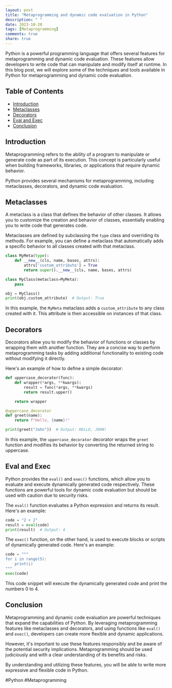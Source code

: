```yaml
---
layout: post
title: "Metaprogramming and dynamic code evaluation in Python"
description: " "
date: 2023-10-20
tags: [Metaprogramming]
comments: true
share: true
---
```


Python is a powerful programming language that offers several features for metaprogramming and dynamic code evaluation. These features allow developers to write code that can manipulate and modify itself at runtime. In this blog post, we will explore some of the techniques and tools available in Python for metaprogramming and dynamic code evaluation.

## Table of Contents
- [Introduction](#introduction)
- [Metaclasses](#metaclasses)
- [Decorators](#decorators)
- [Eval and Exec](#eval-and-exec)
- [Conclusion](#conclusion)

## Introduction

Metaprogramming refers to the ability of a program to manipulate or generate code as part of its execution. This concept is particularly useful when building frameworks, libraries, or applications that require dynamic behavior.

Python provides several mechanisms for metaprogramming, including metaclasses, decorators, and dynamic code evaluation.

## Metaclasses

A metaclass is a class that defines the behavior of other classes. It allows you to customize the creation and behavior of classes, essentially enabling you to write code that generates code.

Metaclasses are defined by subclassing the `type` class and overriding its methods. For example, you can define a metaclass that automatically adds a specific behavior to all classes created with that metaclass.

```python
class MyMeta(type):
    def __new__(cls, name, bases, attrs):
        attrs['custom_attribute'] = True
        return super().__new__(cls, name, bases, attrs)

class MyClass(metaclass=MyMeta):
    pass

obj = MyClass()
print(obj.custom_attribute)  # Output: True
```

In this example, the `MyMeta` metaclass adds a `custom_attribute` to any class created with it. This attribute is then accessible on instances of that class.

## Decorators

Decorators allow you to modify the behavior of functions or classes by wrapping them with another function. They are a concise way to perform metaprogramming tasks by adding additional functionality to existing code without modifying it directly.

Here's an example of how to define a simple decorator:

```python
def uppercase_decorator(func):
    def wrapper(*args, **kwargs):
        result = func(*args, **kwargs)
        return result.upper()

    return wrapper

@uppercase_decorator
def greet(name):
    return f"Hello, {name}!"

print(greet("John"))  # Output: HELLO, JOHN!
```

In this example, the `uppercase_decorator` decorator wraps the `greet` function and modifies its behavior by converting the returned string to uppercase.

## Eval and Exec

Python provides the `eval()` and `exec()` functions, which allow you to evaluate and execute dynamically generated code respectively. These functions are powerful tools for dynamic code evaluation but should be used with caution due to security risks.

The `eval()` function evaluates a Python expression and returns its result. Here's an example:

```python
code = "2 + 2"
result = eval(code)
print(result)  # Output: 4
```

The `exec()` function, on the other hand, is used to execute blocks or scripts of dynamically generated code. Here's an example:

```python
code = """
for i in range(5):
    print(i)
"""
exec(code)
```

This code snippet will execute the dynamically generated code and print the numbers 0 to 4.

## Conclusion

Metaprogramming and dynamic code evaluation are powerful techniques that expand the capabilities of Python. By leveraging metaprogramming features like metaclasses and decorators, and using functions like `eval()` and `exec()`, developers can create more flexible and dynamic applications.

However, it's important to use these features responsibly and be aware of the potential security implications. Metaprogramming should be used judiciously and with a clear understanding of its benefits and risks.

By understanding and utilizing these features, you will be able to write more expressive and flexible code in Python.

\#Python #Metaprogramming